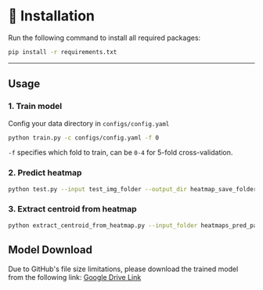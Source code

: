# 📌 Installation

Run the following command to install all required packages:
```bash
pip install -r requirements.txt
```

---


## **Usage**

### **1. Train model**
Config your data directory in `configs/config.yaml`
```bash
python train.py -c configs/config.yaml -f 0
```
`-f` specifies which fold to train, can be `0-4` for 5-fold cross-validation.

### **2. Predict heatmap**
```bash
python test.py --input test_img_folder --output_dir heatmap_save_folder --model_path model_for_current_path
```

### **3. Extract centroid from heatmap**
```bash
python extract_centroid_from_heatmap.py --input_folder heatmaps_pred_path --output_folder centroid_saved_path --gt_folder [optional] /mmfs1/data/liupen/project/dataset/nuclei/wormID_data/centroids
```
## Model Download
Due to GitHub's file size limitations, please download the trained model from the following link:
[Google Drive Link](https://drive.google.com/your_model_file)